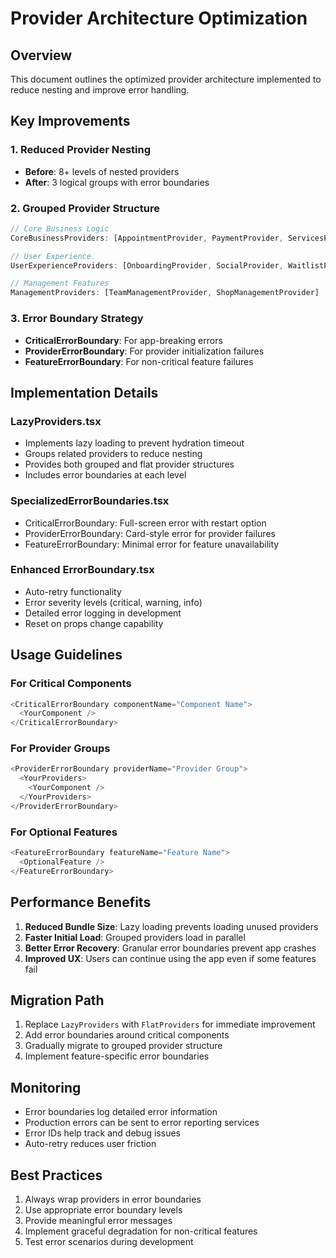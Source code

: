 # Provider Architecture Optimization

## Overview
This document outlines the optimized provider architecture implemented to reduce nesting and improve error handling.

## Key Improvements

### 1. Reduced Provider Nesting
- **Before**: 8+ levels of nested providers
- **After**: 3 logical groups with error boundaries

### 2. Grouped Provider Structure
```typescript
// Core Business Logic
CoreBusinessProviders: [AppointmentProvider, PaymentProvider, ServicesProvider]

// User Experience
UserExperienceProviders: [OnboardingProvider, SocialProvider, WaitlistProvider]

// Management Features
ManagementProviders: [TeamManagementProvider, ShopManagementProvider]
```

### 3. Error Boundary Strategy
- **CriticalErrorBoundary**: For app-breaking errors
- **ProviderErrorBoundary**: For provider initialization failures
- **FeatureErrorBoundary**: For non-critical feature failures

## Implementation Details

### LazyProviders.tsx
- Implements lazy loading to prevent hydration timeout
- Groups related providers to reduce nesting
- Provides both grouped and flat provider structures
- Includes error boundaries at each level

### SpecializedErrorBoundaries.tsx
- CriticalErrorBoundary: Full-screen error with restart option
- ProviderErrorBoundary: Card-style error for provider failures
- FeatureErrorBoundary: Minimal error for feature unavailability

### Enhanced ErrorBoundary.tsx
- Auto-retry functionality
- Error severity levels (critical, warning, info)
- Detailed error logging in development
- Reset on props change capability

## Usage Guidelines

### For Critical Components
```typescript
<CriticalErrorBoundary componentName="Component Name">
  <YourComponent />
</CriticalErrorBoundary>
```

### For Provider Groups
```typescript
<ProviderErrorBoundary providerName="Provider Group">
  <YourProviders>
    <YourComponent />
  </YourProviders>
</ProviderErrorBoundary>
```

### For Optional Features
```typescript
<FeatureErrorBoundary featureName="Feature Name">
  <OptionalFeature />
</FeatureErrorBoundary>
```

## Performance Benefits

1. **Reduced Bundle Size**: Lazy loading prevents loading unused providers
2. **Faster Initial Load**: Grouped providers load in parallel
3. **Better Error Recovery**: Granular error boundaries prevent app crashes
4. **Improved UX**: Users can continue using the app even if some features fail

## Migration Path

1. Replace `LazyProviders` with `FlatProviders` for immediate improvement
2. Add error boundaries around critical components
3. Gradually migrate to grouped provider structure
4. Implement feature-specific error boundaries

## Monitoring

- Error boundaries log detailed error information
- Production errors can be sent to error reporting services
- Error IDs help track and debug issues
- Auto-retry reduces user friction

## Best Practices

1. Always wrap providers in error boundaries
2. Use appropriate error boundary levels
3. Provide meaningful error messages
4. Implement graceful degradation for non-critical features
5. Test error scenarios during development